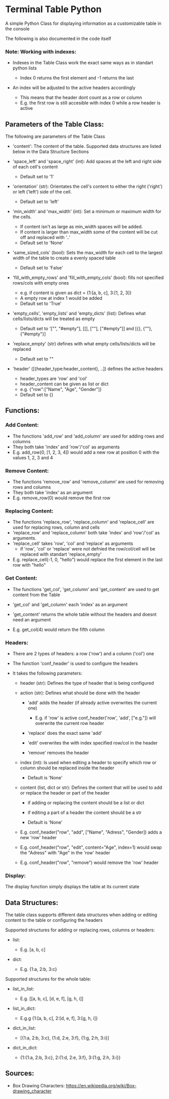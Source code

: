 # Terminal Table Python
A simple Python Class for displaying information as a customizable table in the console

The following is also documented in the code itself

### Note: Working with indexes:

- Indexes in the Table Class work the exact same ways as in standart python lists
    - Index 0 returns the first element and -1 returns the last

- An index will be adjusted to the active headers accordingly
    - This means that the header dont count as a row or column
    - E.g. the first row is still accesible with index 0 while a row header is active

## Parameters of the Table Class:

The following are parameters of the Table Class

- 'content': The content of the table. Supported data structures are listed below in the Data Structure Sections

- 'space_left' and 'space_right' (int): Add spaces at the left and right side of each cell's content
    - Default set to '1'

- 'orientation' (str): Orientates the cell's content to either the right ('right') or left ('left') side of the cell.
    - Default set to 'left'

- 'min_width' and 'max_width' (int): Set a minimum or maximum width for the cells. 
    - If content isn't as large as min_width spaces will be added.
    - If content is larger than max_width some of the content will be cut off and replaced with '..'
    - Default set to 'None'

- 'same_sized_cols' (bool): Sets the max_width for each cell to the largest width of the table to create a evenly spaced table
    - Default set to 'False'

- 'fill_with_empty_rows' and 'fill_with_empty_cols' (bool): fills not specified rows/cols with empty ones
    - e.g. if content is given as dict = {1:[a, b, c], 3:[1, 2, 3]}
    - A empty row at index 1 would be added
    - Default set to 'True'

- 'empty_cells', 'empty_lists' and 'empty_dicts' (list): Defines what cells/lists/dicts will be treated as empty
    - Default set to '["", "#empty"], [[], [""], ["#empty"]] and [{}, {""}, {"#empty"}]

- 'replace_empty' (str) defines with what empty cells/lists/dicts will be replaced
    - Default set to ""

- 'header' ([{header_type:header_content}, ..]) defines the active headers
    - header_types are 'row' and 'col'
    - header_content can be given as list or dict
    - e.g. {"row":["Name", "Age", "Gender"]}
    - Default set to {}

## Functions:

### Add Content:

- The functions 'add_row' and 'add_column' are used for adding rows and columns
- They both take 'index' and 'row'/'col' as arguments
- E.g. add_row(0, [1, 2, 3, 4]) would add a new row at position 0 with the values 1, 2, 3 and 4

### Remove Content:

- The functions 'remove_row' and 'remove_column' are used for removing rows and columns
- They both take 'index' as an argument
- E.g. remove_row(0) would remove the first row

### Replacing Content:

- The functions 'replace_row', 'replace_column' and 'replace_cell' are used for replacing rows, column and cells
- 'replace_row' and 'replace_column' both take 'index' and 'row'/'col' as arguments.
- 'replace_cell' takes 'row', 'col' and 'replace' as arguments
    - if 'row', 'col' or 'replace' were not defnied the row/col/cell will be replaced with standart 'replace_empty'
- E.g. replace_cell(-1, 0, "hello") would replace the first element in the last row with "hello"

### Get Content:

- The functions 'get_col', 'get_column' and 'get_content' are used to get content from the Table

- 'get_col' and 'get_column' each 'index' as an argument

- 'get_content' returns the whole table without the headers and doesnt need an argument

- E.g. get_col(4) would return the fifth column

### Headers:

- There are 2 types of headers: a row ('row') and a column ('col') one

- The function 'conf_header' is used to configure the headers

- It takes the following parameters:

    - header (str): Defines the type of header that is being configured

    - action (str): Defines what should be done with the header
        
        - 'add' adds the header (if already active overwrites the current one)
            - E.g. if 'row' is active conf_header('row', 'add', ["e.g."]) will overwrite the current row header
        
        - 'replace' does the exact same 'add'

        - 'edit' overwrites the with index specified row/col in the header

        - 'remove' removes the header

    - index (int): Is used when editing a header to specify which row or column should be replaced inside the header

        - Default is 'None'

    - content (list, dict or str): Defines the content that will be used to add or replace the header or part of the header
        
        - if adding or replacing the content should be a list or dict

        - if editing a part of a header the content should be a str

        - Default is 'None'

    - E.g. conf_header("row", "add", ["Name", "Adress", "Gender]) adds a new 'row' header
    
    - E.g. conf_header("row", "edit", content="Age", index=1) would swap the "Adress" with "Age" in the 'row' header
    
    - E.g. conf_header("row", "remove") would remove the 'row' header

### Display:

The display function simply displays the table at its current state

## Data Structures:

The table class supports different data structures when adding or editing content to the table or configuring the headers

Supported structures for adding or replacing rows, columns or headers:

- list:
    - E.g. [a, b, c]

- dict:
    - E.g. {1:a, 2:b, 3:c}

Supported structures for the whole table:

- list_in_list:
    - E.g. [[a, b, c], [d, e, f], [g, h, i]]

- list_in_dict:
    - E.g.g {1:[a, b, c], 2:[d, e, f], 3:[g, h, i]}

- dict_in_list:
    - [{1:a, 2:b, 3:c}, {1:d, 2:e, 3:f}, {1:g, 2:h, 3:i}]

- dict_in_dict:
    - {1:{1:a, 2:b, 3:c}, 2:{1:d, 2:e, 3:f}, 3:{1:g, 2:h, 3:i}}

## Sources:

- Box Drawing Characters: https://en.wikipedia.org/wiki/Box-drawing_character
